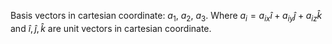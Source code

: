 Basis vectors in cartesian coordinate: $a_1$, $a_2$, $a_3$. Where $a_i = a_{ix}\hat{i} + a_{iy}\hat{j} + a_{iz}\hat{k}$ and $\hat{i}, \hat{j}, \hat{k}$ are unit vectors in cartesian coordinate. 

